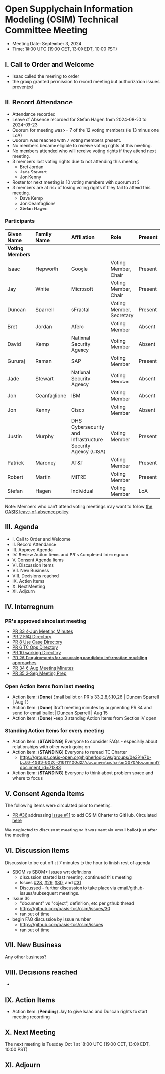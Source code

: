 # Open Supplychain Information Modeling (OSIM) Technical Committee Meeting

- Meeting Date: September 3, 2024
- Time: 18:00 UTC (19:00 CET, 13:00 EDT, 10:00 PST)

## I. Call to Order and Welcome

- Isaac called the meeting to order
- the group granted permission to record meeting but authorization issues prevented

## II. Record Attendance

- Attendance recorded
- Leave of Absence recorded for Stefan Hagen from 2024-08-20 to 2024-09-23
- Quorum for meeting was>= 7 of the 12 voting members (ie 13 minus one LoA)
- Quorum was reached with 7 voting members present.
- No members became eligible to receive voting rights at this meeting.
- No members attended who will receive voting rights if they attend next meeting.
- 3 members lost voting rights due to not attending this meeting.
   * Bret Jordan
   * Jade Stewart
   * Jon Kenny
- Roster for next meeting is 10 voting members with quorum at 5
- 3 members are at risk of losing voting rights if they fail to attend this meeting.
   * Dave Kemp
   * Jon Ceanfaglione
   * Stefan Hagen

### Participants

| Given Name | Family Name | Affiliation | Role | Present |
|:-----------|:------------|:------------------------------------------------------------|:----------------------------|:---------|
| **Voting Members** | | | |
| Isaac | Hepworth | Google | Voting Member, Chair | Present |
| Jay | White | Microsoft | Voting Member, Chair | Present |
| Duncan | Sparrell | sFractal | Voting Member, Secretary | Present |
| Bret | Jordan | Afero | Voting Member | Absent |
| David | Kemp | National Security Agency | Voting Member | Absent |
| Gururaj | Raman | SAP | Voting Member | Present |
| Jade | Stewart | National Security Agency | Voting Member | Absent |
| Jon | Ceanfaglione | IBM | Voting Member | Absent |
| Jon | Kenny | Cisco | Voting Member | Absent |
| Justin | Murphy | DHS Cybersecurity and Infrastructure Security Agency (CISA) | Voting Member | Present |
| Patrick | Maroney | AT&T | Voting Member | Present |
| Robert | Martin | MITRE | Voting Member | Present |
| Stefan | Hagen | Individual | Voting Member | LoA |

Note: Members who can't attend voting meetings may want to follow [the OASIS leave-of-absence policy](https://www.oasis-open.org/policies-guidelines/tc-process-2017-05-26/#leavesAbsence)

## III. Agenda

- I. Call to Order and Welcome
- II. Record Attendance
- III. Approve Agenda
- IV. Review Action Items and PR's Completed Interregnum
- V. Consent Agenda Items
- VI. Discussion Items
- VII. New Business
- VIII. Decisions reached
- IX. Action Items
- X. Next Meeting
- XI. Adjourn

## IV. Interregnum
### PR's approved since last meeting

- [PR 33 4-Jun Meeting Minutes](https://github.com/oasis-tcs/osim/pull/33)
- [PR 2 FAQ Directory](https://github.com/oasis-tcs/osim/pull/2)
- [PR 8 Use Case Directory](https://github.com/oasis-tcs/osim/pull/8)
- [PR 6 TC Ops Directory](https://github.com/oasis-tcs/osim/pull/6)
- [PR 10 working Directory](https://github.com/oasis-tcs/osim/pull/10)
- [PR 26 Requirements for assessing candidate information modeling approaches](https://github.com/oasis-tcs/osim/pull/26)
- [PR 34 6-Aug Meeting Minutes](https://github.com/oasis-tcs/osim/pull/34)
- [PR 35 3-Sep Meeting Prep](https://github.com/oasis-tcs/osim/pull/35)

### Open Action Items from last meeting
* Action Item: (**Done**) Email ballot on PR's 33,2,8,6,10,26 | Duncan Sparrell | Aug 15
* Action Item: (**Done**) Draft meeting minutes by augmenting PR 34 and send for email ballot | Duncan Sparrell | Aug 15
* Action Item: (**Done**) keep 3 standing Action Items from Section IV open

### Standing Action Items for every meeting

* Action Item: (**STANDING**) Everyone to consider FAQs - especially about relationships with other work going on
* Action Item: (**STANDING**) Everyone to reread TC Charter
   * https://groups.oasis-open.org/higherlogic/ws/groups/0e391e7b-bc88-4983-8020-018f11106d27/documents/charter3676/document?document_id=71883
* Action Item: (**STANDING**) Everyone to think about problem space and where to focus

## V. Consent Agenda Items
The following items were circulated prior to meeting. 
* [PR #36](https://github.com/oasis-tcs/osim/pull/36) addressing [Issue #11](https://github.com/oasis-tcs/osim/issues/11) to add OSIM Charter to GitHub. Circulated [here](https://groups.oasis-open.org/discussion/proposal-to-add-pr36-charter-to-section-v-consent-of-osim-tc-agenda)

We neglected to discuss at meeting so it was sent via email ballot just after the meeting

## VI. Discussion Items
Discussion to be cut off at 7 minutes to the hour to finish rest of agenda

* SBOM vs SBOM+ Issues wrt defintions
   - discussion started last meeting, continued this meeting
   - Issues [#28](https://github.com/oasis-tcs/osim/issues/28), [#29](https://github.com/oasis-tcs/osim/issues/29), [#30](https://github.com/oasis-tcs/osim/issues/30), and [#31](https://github.com/oasis-tcs/osim/issues/31)
   - Discussed - further discussion to take place via email/github-issues/subsequent meetings.
* Issue 30 
   - "document" vs "object", definition, etc per github thread 
   - https://github.com/oasis-tcs/osim/issues/30
   - ran out of time
* begin FAQ discussion by issue number
   - https://github.com/oasis-tcs/osim/issues
   - ran out of time

## VII. New Business
Any other business?

## VIII. Decisions reached

*

## IX. Action Items

* Action Item: (**Pending**) Jay to give Isaac and Duncan rights to start meeting recording


## X. Next Meeting
The next meeting is Tuesday Oct 1 at 18:00 UTC (19:00 CET, 13:00 EDT, 10:00 PST)

## XI. Adjourn

